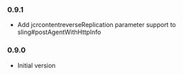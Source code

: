 ### 0.9.1
* Add jcrcontentreverseReplication parameter support to sling#postAgentWithHttpInfo

### 0.9.0
* Initial version
